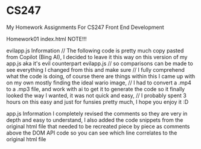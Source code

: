 # CS247
My Homework Assignments For CS247 Front End Development

Homework01
index.html NOTE!!!
<script src="app.js"></script> <!--Try Changing "app.js" To "evilapp.js" For A Good Laugh-->

evilapp.js Information
// The following code is pretty much copy pasted from Copilot (Bing AI), I decided to leave it this way on this version of my app.js aka it's evil counterpart evilapp.js 
// so comparisons can be made to see everything I changed from this and make sure
// I fully comprehend what the code is doing, of course there are things within this I came up with on my own mostly finding the ideal wario image, 
// I had to convert a .mp4 to a .mp3 file, and work with ai to get it to generate the code so it finally looked the way I wanted, it was not quick and easy,
// I probably spent 3 hours on this easy and just for funsies pretty much, I hope you enjoy it :D

app.js Information
I completely revised the comments so they are very in depth and easy to understand, I also added the code snippets from the original html file that needed to be recreated piece by piece as comments above the DOM API code so you can see which line correlates to the original html file
